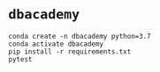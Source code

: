# `dbacademy`

```
conda create -n dbacademy python=3.7
conda activate dbacademy
pip install -r requirements.txt
pytest
```
